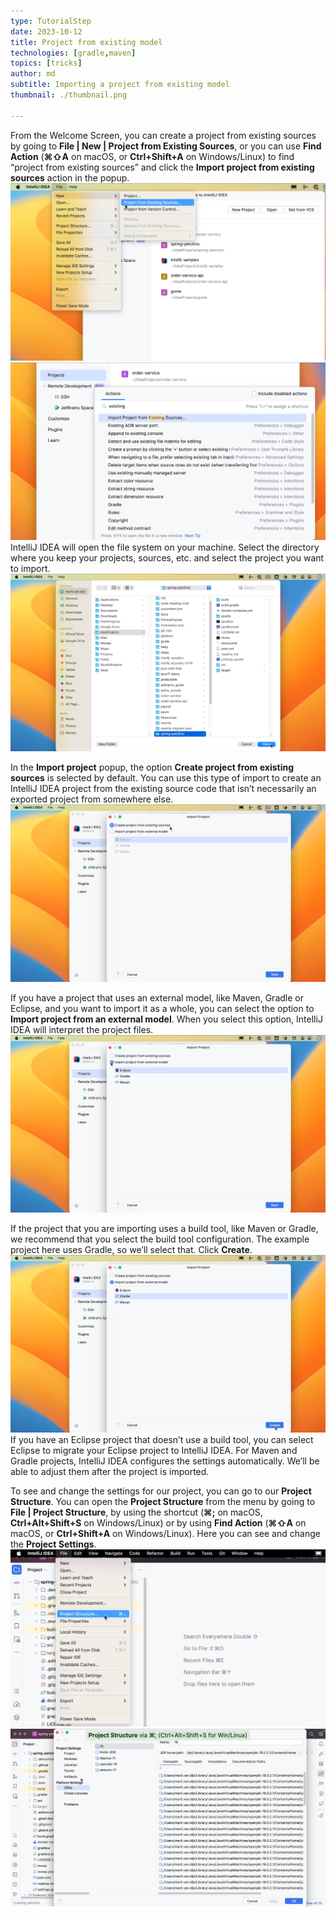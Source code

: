```yaml
---
type: TutorialStep
date: 2023-10-12
title: Project from existing model
technologies: [gradle,maven]
topics: [tricks]
author: md
subtitle: Importing a project from existing model
thumbnail: ./thumbnail.png

---
```


From the Welcome Screen, you can create a project from existing sources by going to **File | New | Project from Existing Sources**, or you can use **Find Action** (**⌘⇧A** on macOS, or **Ctrl+Shift+A** on Windows/Linux) to find “project from existing sources” and click the **Import project from existing sources** action in the popup. 
![Project from Existing Sources](existing-sources.png)
![Import project from existing sources](find-action-existing-sources.png)
IntelliJ IDEA will open the file system on your machine. Select the directory where you keep your projects, sources, etc. and select the project you want to import.
![Open project](open.png)

In the **Import project** popup, the option **Create project from existing sources** is selected by default. You can use this type of import to create an IntelliJ IDEA project from the existing source code that isn’t necessarily an exported project from somewhere else.
![Import project: Create project from existing sources](create-existing-sources.png)

If you have a project that uses an external model, like Maven, Gradle or Eclipse, and you want to import it as a whole, you can select the option to **Import project from an external model**. When you select this option, IntelliJ IDEA will interpret the project files.
![Import project: Create project from existing model](create-existing-model.png)

If the project that you are importing uses a build tool, like Maven or Gradle, we recommend that you select the build tool configuration. The example project here uses Gradle, so we’ll select that. Click **Create**.
![Gradle](gradle.png)
If you have an Eclipse project that doesn’t use a build tool, you can select Eclipse to migrate your Eclipse project to IntelliJ IDEA. For Maven and Gradle projects, IntelliJ IDEA configures the settings automatically. We’ll be able to adjust them after the project is imported.

To see and change the settings for our project, you can go to our **Project Structure**. You can open the **Project Structure** from the menu by going to **File | Project Structure**, by using the shortcut (**⌘;** on macOS, **Ctrl+Alt+Shift+S** on Windows/Linux) or by using **Find Action** (**⌘⇧A** on macOS, or **Ctrl+Shift+A** on Windows/Linux). Here you can see and change the **Project Settings**.
![Project Settings from menu](menu-project-settings.png)
![Project Settings](project-settings.png)

